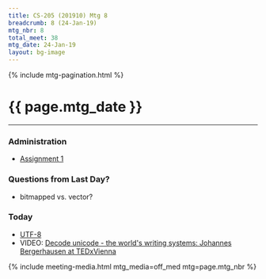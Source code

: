 ```yaml
---
title: CS-205 (201910) Mtg 8
breadcrumb: 8 (24-Jan-19)
mtg_nbr: 8
total_meet: 38
mtg_date: 24-Jan-19
layout: bg-image
---
```

{% include mtg-pagination.html %}
<h1 class="text-center">{{ page.mtg_date }}</h1>
<hr />

### Administration
* [Assignment 1](../assignments.html)

### Questions from Last Day?
* bitmapped vs. vector?

### Today
* [UTF-8](https://en.wikipedia.org/wiki/UTF-8)
* VIDEO: [Decode unicode - the world's writing systems: Johannes Bergerhausen at TEDxVienna](https://www.youtube.com/watch?v=IRdupNXpm8k)

{% include meeting-media.html mtg_media=off_med mtg=page.mtg_nbr %}
